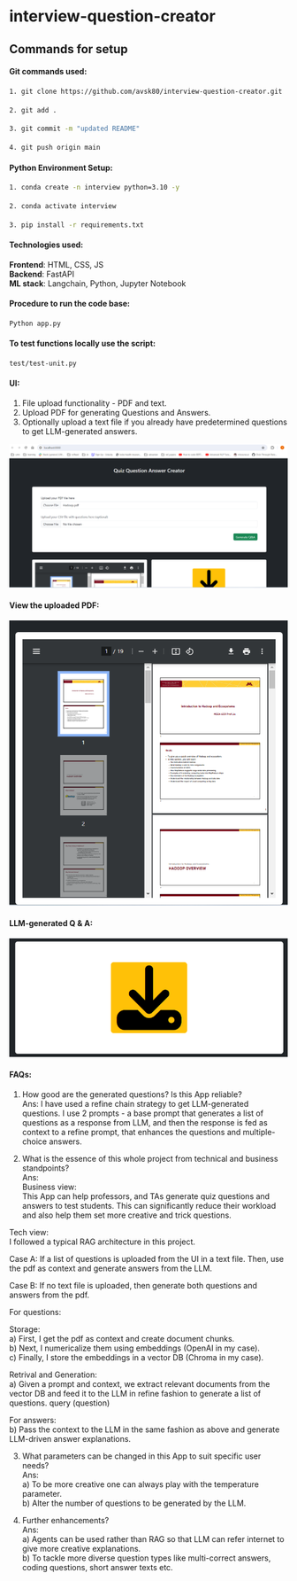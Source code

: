 # interview-question-creator

## Commands for setup

#### Git commands used:

```bash
1. git clone https://github.com/avsk80/interview-question-creator.git

2. git add .

3. git commit -m "updated README"

4. git push origin main
```

#### Python Environment Setup:

```bash
1. conda create -n interview python=3.10 -y

2. conda activate interview

3. pip install -r requirements.txt

```

#### Technologies used:
**Frontend**: HTML, CSS, JS <br>
**Backend**: FastAPI <br>
**ML stack**: Langchain, Python, Jupyter Notebook <br>

#### Procedure to run the code base:

```bash
Python app.py
```

#### To test functions locally use the script: 
``` bash
test/test-unit.py
```

#### UI:
1. File upload functionality - PDF and text. <br>
2. Upload PDF for generating Questions and Answers. <br>
3. Optionally upload a text file if you already have predetermined questions to get LLM-generated answers. <br>

![UI](https://github.com/avsk80/interview-question-creator/blob/main/images/quiz-4.png)

#### View the uploaded PDF:
![view-pdf](https://github.com/avsk80/interview-question-creator/blob/main/images/quiz-2.png)

#### LLM-generated Q & A:
![QA](https://github.com/avsk80/interview-question-creator/blob/main/images/quiz-3.png)

#### FAQs:
1. How good are the generated questions? Is this App reliable? <br>
Ans: I have used a refine chain strategy to get LLM-generated questions. I use 2 prompts - a base prompt that generates a list of questions as a response from LLM, and then the response is fed as context to a refine prompt, that enhances the questions and multiple-choice answers. <br>

2. What is the essence of this whole project from technical and business standpoints? <br>
Ans: <br>
Business view: <br>
This App can help professors, and TAs generate quiz questions and answers to test students. This can significantly reduce their workload and also help them set more creative and trick questions. <br>


Tech view: <br>
I followed a typical RAG architecture in this project.<br>

Case A: If a list of questions is uploaded from the UI in a text file. Then, use the pdf as context and generate answers from the LLM. <br>

Case B: If no text file is uploaded, then generate both questions and answers from the pdf. <br>

For questions:

Storage:<br>
a) First, I get the pdf as context and create document chunks. <br>
b) Next, I numericalize them using embeddings (OpenAI in my case). <br>
c) Finally, I store the embeddings in a vector DB (Chroma in my case). <br>

Retrival and Generation:<br>
a) Given a prompt and context, we extract relevant documents from the vector DB and feed it to the LLM in refine fashion to generate a list of questions.
 query (question) <br>

For answers: <br>
b) Pass the context to the LLM in the same fashion as above and generate LLM-driven answer explanations. <br>

3. What parameters can be changed in this App to suit specific user needs? <br>
Ans: <br>
a) To be more creative one can always play with the temperature parameter. <br>
b) Alter the number of questions to be generated by the LLM. <br>

4. Further enhancements? <br>
Ans: <br>
a) Agents can be used rather than RAG so that LLM can refer internet to give more creative explanations. <br>
b) To tackle more diverse question types like multi-correct answers, coding questions, short answer texts etc. <br>
